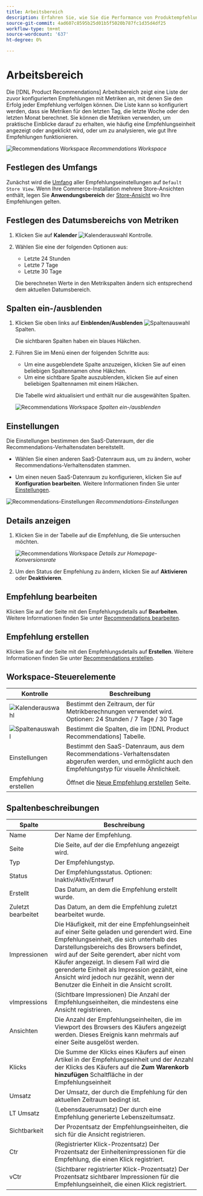 ```yaml
---
title: Arbeitsbereich
description: Erfahren Sie, wie Sie die Performance von Produktempfehlungen konfigurieren, verwalten und überwachen.
source-git-commit: 4ad607c8595b25d01b5f5020b787fc1d35d4df25
workflow-type: tm+mt
source-wordcount: '637'
ht-degree: 0%

---
```


# Arbeitsbereich

Die [!DNL Product Recommendations] Arbeitsbereich zeigt eine Liste der zuvor konfigurierten Empfehlungen mit Metriken an, mit denen Sie den Erfolg jeder Empfehlung verfolgen können. Die Liste kann so konfiguriert werden, dass sie Metriken für den letzten Tag, die letzte Woche oder den letzten Monat berechnet. Sie können die Metriken verwenden, um praktische Einblicke darauf zu erhalten, wie häufig eine Empfehlungseinheit angezeigt oder angeklickt wird, oder um zu analysieren, wie gut Ihre Empfehlungen funktionieren.

![Recommendations Workspace](assets/workspace.png)
_Recommendations Workspace_

## Festlegen des Umfangs

Zunächst wird die [Umfang](https://docs.magento.com/user-guide/stores/websites-stores-views.html) aller Empfehlungseinstellungen auf `Default Store View`. Wenn Ihre Commerce-Installation mehrere Store-Ansichten enthält, legen Sie **Anwendungsbereich** der [Store-Ansicht](https://docs.magento.com/user-guide/configuration/scope.html) wo Ihre Empfehlungen gelten.

## Festlegen des Datumsbereichs von Metriken

1. Klicken Sie auf **Kalender** ![Kalenderauswahl](assets/icon-calendar.png) Kontrolle.

1. Wählen Sie eine der folgenden Optionen aus:

   - Letzte 24 Stunden
   - Letzte 7 Tage
   - Letzte 30 Tage

   Die berechneten Werte in den Metrikspalten ändern sich entsprechend dem aktuellen Datumsbereich.

## Spalten ein-/ausblenden

1. Klicken Sie oben links auf **Einblenden/Ausblenden** ![Spaltenauswahl](assets/icon-show-hide-columns.png) Spalten.

   Die sichtbaren Spalten haben ein blaues Häkchen.

1. Führen Sie im Menü einen der folgenden Schritte aus:

   - Um eine ausgeblendete Spalte anzuzeigen, klicken Sie auf einen beliebigen Spaltennamen ohne Häkchen.
   - Um eine sichtbare Spalte auszublenden, klicken Sie auf einen beliebigen Spaltennamen mit einem Häkchen.

   Die Tabelle wird aktualisiert und enthält nur die ausgewählten Spalten.

   ![Recommendations Workspace](assets/workspace-select-columns.png)
   _Spalten ein-/ausblenden_

## Einstellungen

Die Einstellungen bestimmen den SaaS-Datenraum, der die Recommendations-Verhaltensdaten bereitstellt.

- Wählen Sie einen anderen SaaS-Datenraum aus, um zu ändern, woher Recommendations-Verhaltensdaten stammen.

- Um einen neuen SaaS-Datenraum zu konfigurieren, klicken Sie auf **Konfiguration bearbeiten**. Weitere Informationen finden Sie unter [Einstellungen](settings.md).

![Recommendations-Einstellungen](assets/settings.png)
_Recommendations-Einstellungen_

## Details anzeigen

1. Klicken Sie in der Tabelle auf die Empfehlung, die Sie untersuchen möchten.

   ![Recommendations Workspace](assets/recommendation-detail.png)
   _Details zur Homepage-Konversionsrate_

1. Um den Status der Empfehlung zu ändern, klicken Sie auf **Aktivieren** oder **Deaktivieren**.

## Empfehlung bearbeiten

Klicken Sie auf der Seite mit den Empfehlungsdetails auf **Bearbeiten**. Weitere Informationen finden Sie unter [Recommendations bearbeiten](edit.md).

## Empfehlung erstellen

Klicken Sie auf der Seite mit den Empfehlungsdetails auf **Erstellen**. Weitere Informationen finden Sie unter [Recommendations erstellen](create.md).

## Workspace-Steuerelemente

| Kontrolle | Beschreibung |
|---|---|
| ![Kalenderauswahl](assets/icon-calendar.png) | Bestimmt den Zeitraum, der für Metrikberechnungen verwendet wird. Optionen: 24 Stunden / 7 Tage / 30 Tage |
| ![Spaltenauswahl](assets/icon-show-hide-columns.png) | Bestimmt die Spalten, die im [!DNL Product Recommendations] Tabelle. |
| Einstellungen | Bestimmt den SaaS-Datenraum, aus dem Recommendations-Verhaltensdaten abgerufen werden, und ermöglicht auch den Empfehlungstyp für visuelle Ähnlichkeit. |
| Empfehlung erstellen | Öffnet die [Neue Empfehlung erstellen](create.md) Seite. |

## Spaltenbeschreibungen

| Spalte | Beschreibung |
|---|---|
| Name | Der Name der Empfehlung. |
| Seite | Die Seite, auf der die Empfehlung angezeigt wird. |
| Typ | Der Empfehlungstyp. |
| Status | Der Empfehlungsstatus. Optionen: Inaktiv/Aktiv/Entwurf |
| Erstellt | Das Datum, an dem die Empfehlung erstellt wurde. |
| Zuletzt bearbeitet | Das Datum, an dem die Empfehlung zuletzt bearbeitet wurde. |
| Impressionen | Die Häufigkeit, mit der eine Empfehlungseinheit auf einer Seite geladen und gerendert wird. Eine Empfehlungseinheit, die sich unterhalb des Darstellungsbereichs des Browsers befindet, wird auf der Seite gerendert, aber nicht vom Käufer angezeigt. In diesem Fall wird die gerenderte Einheit als Impression gezählt, eine Ansicht wird jedoch nur gezählt, wenn der Benutzer die Einheit in die Ansicht scrollt. |
| vImpressions | (Sichtbare Impressionen) Die Anzahl der Empfehlungseinheiten, die mindestens eine Ansicht registrieren. |
| Ansichten | Die Anzahl der Empfehlungseinheiten, die im Viewport des Browsers des Käufers angezeigt werden. Dieses Ereignis kann mehrmals auf einer Seite ausgelöst werden. |
| Klicks | Die Summe der Klicks eines Käufers auf einen Artikel in der Empfehlungseinheit und der Anzahl der Klicks des Käufers auf die **Zum Warenkorb hinzufügen** Schaltfläche in der Empfehlungseinheit |
| Umsatz | Der Umsatz, der durch die Empfehlung für den aktuellen Zeitraum bedingt ist. |
| LT Umsatz | (Lebensdauerumsatz) Der durch eine Empfehlung generierte Lebenszeitumsatz. |
| Sichtbarkeit | Der Prozentsatz der Empfehlungseinheiten, die sich für die Ansicht registrieren. |
| Ctr | (Registrierter Klick-Prozentsatz) Der Prozentsatz der Einheitenimpressionen für die Empfehlung, die einen Klick registriert. |
| vCtr | (Sichtbarer registrierter Klick-Prozentsatz) Der Prozentsatz sichtbarer Impressionen für die Empfehlungseinheit, die einen Klick registriert. |
